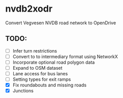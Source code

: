 # nvdb2xodr
Convert Vegvesen NVDB road network to OpenDrive

## TODO:
- [ ] Infer turn restrictions
- [ ] Convert to to intermediary format using NetworkX
- [ ] Incorporate optional road polygon data
- [ ] Expand to OSM dataset
- [ ] Lane access for bus lanes
- [ ] Setting types for exit ramps
- [x] Fix roundabouts and missing roads
- [x] Junctions